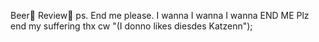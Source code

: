 Beer👏 Review👏
ps. End me please.
I wanna 
I wanna
I wanna END ME
Plz end my suffering thx
cw    "(I donno likes diesdes Katzenn");
